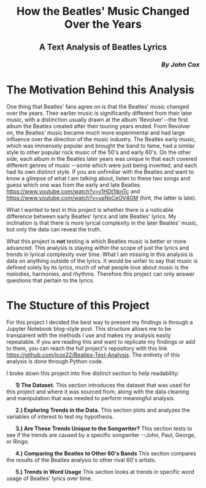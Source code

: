 # <div align="center"> **How the Beatles' Music Changed Over the Years**
## <div align="center"> A Text Analysis of Beatles Lyrics

### <div align="right"> *By John Cox*


# The Motivation Behind this Analysis

One thing that Beatles' fans agree on is that the Beatles' music changed over the years.  Their earlier music is significantly different from their later music, with a distinction usually drawn at the album 'Revolver'--the first album the Beatles created after their touring years ended.  From Revolver on, the Beatles' music became much more experimental and had large influence over the direction of the music industry.  The Beatles early music, which was immensely popular and brought the band to fame, had a similar style to other popular rock music of the 50's and early 60's.  On the other side, each album in the Beatles later years was unique in that each covered different genres of music --some which were just being invented, and each had its own distinct style.  If you are unfimiliar with the Beatles and want to know a glimpse of what I am talking about, listen to these two songs and guess which one was from the early and late Beatles https://www.youtube.com/watch?v=v1HDt1tknTc and https://www.youtube.com/watch?v=usNsCeOV4GM (hint, the latter is late).  

What I wanted to test in this project is whether there is a noticable difference between early Beatles' lyrics and late Beatles' lyrics.  My inclination is that there is more lyrical complexity in the later Beatles' music, but only the data can reveal the truth.  

What this project is **not** testing is which Beatles music is better or more advanced.  This analysis is staying within the scope of just the lyrics and trends in lyrical complexity over time.  What I am missing in this analysis is data on anything outside of the lyrics.  It would be unfair to say that music is defined solely by its lyrics, much of what people love about music is the melodies, harmonies, and rhythms.  Therefore this project can only answer questions that pertain to the lyrics.

# The Stucture of this Project

For this project I decided the best way to present my findings is through a Jupyter Notebook blog-style post.  This structure allows me to be transparent with the methods I use and makes my analysis easily repeatable.  If you are reading this and want to replicate my findings or add to them, you can reach the full project's repository with this link https://github.com/jcox22/Beatles-Text-Analysis.  The entirety of this analysis is done through Python code.

I broke down this project into five distinct section to help readability:


&nbsp;&nbsp;&nbsp;&nbsp;&nbsp;   **1) The Dataset.**  This section introduces the dataset that was used for this project and where it was sourced from, along with the data cleaning and manipulation that was needed to perform meaningful analysis.

&nbsp;&nbsp;&nbsp;&nbsp;&nbsp; **2.) Exploring Trends in the Data.**  This section plots and analyzes the variables of interest to test my hypothesis. 

&nbsp;&nbsp;&nbsp;&nbsp;&nbsp; **3.) Are These Trends Unique to the Songwriter?**  This section tests to see if the trends are caused by a specific songwriter --John, Paul, George, or Ringo.

&nbsp;&nbsp;&nbsp;&nbsp;&nbsp; **4.) Comparing the Beatles to Other 60's Bands**  This section compares the results of the Beatles analysis to other rival 60's artists.

&nbsp;&nbsp;&nbsp;&nbsp;&nbsp;  **5.) Trends in Word Usage**  This section looks at trends in specific word usage of Beatles' lyrics over time.
